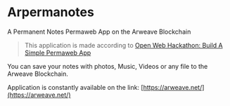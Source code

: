 # Arpermanotes
A Permanent Notes Permaweb App on the Arweave Blockchain

> This application is made according to [Open Web Hackathon: Build A Simple Permaweb App](https://gitcoin.co/issue/ArweaveTeam/Bounties/1/3184)  

You can save your notes with photos, Music, Videos or any file to the Arweave Blockchain.

Application is constantly available on the link: [https://arweave.net/](https://arweave.net/)
